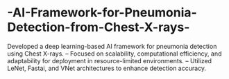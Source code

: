 # -AI-Framework-for-Pneumonia-Detection-from-Chest-X-rays-
Developed a deep learning-based AI framework for pneumonia detection using Chest X-rays.
– Focused on scalability, computational efficiency, and adaptability for deployment in resource-limited  environments. 
– Utilized LeNet, Fastai, and VNet architectures to enhance detection accuracy. 
